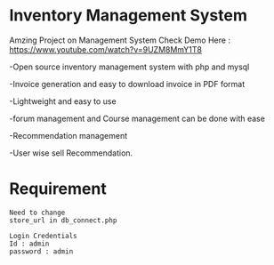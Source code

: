 # Inventory Management System

Amzing Project on Management System
Check Demo Here : https://www.youtube.com/watch?v=9UZM8MmY1T8

-Open source inventory management system with php and mysql

-Invoice generation and easy to download invoice in PDF format

-Lightweight and easy to use

-forum management and Course management can be done with ease

-Recommendation management

-User wise sell Recommendation.

# Requirement

```
Need to change
store_url in db_connect.php

Login Credentials
Id : admin
password : admin
```

